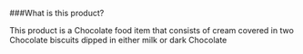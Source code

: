 ###What is this product?

This product is a Chocolate food item that consists of cream covered in two Chocolate biscuits dipped in either milk or dark Chocolate
